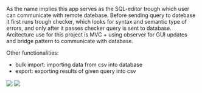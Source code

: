 As the name implies this app serves as the SQL-editor trough which user can communicate with remote datebase. Before sending query to datebase it first runs trough checker, which looks for syntax and semantic type of errors, and only after it passes checker query is sent to database. Arcitecture use for this project is MVC + using observer for GUI updates and bridge pattern to communicate with database.

Other functionalities:
- bulk import: importing data from csv into database
- export: exporting results of given query into csv

<img align="center" src="https://user-images.githubusercontent.com/92781927/173236017-96094a9d-8401-4fa2-baeb-e245aae56e10.jpg">

<img align="center" src="https://user-images.githubusercontent.com/92781927/170845837-1173de98-e7fa-4d2d-9af5-ec4ee9e3c827.png">

